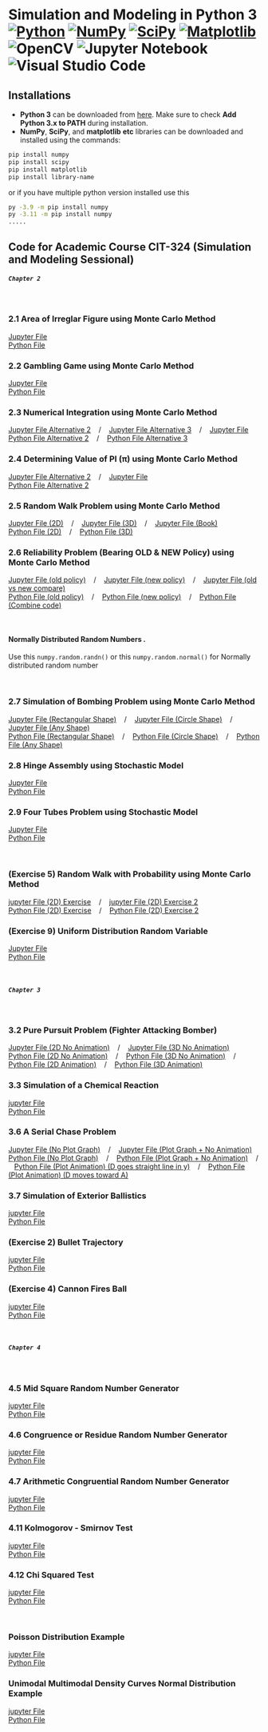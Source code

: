 # Simulation and Modeling in Python 3<br/>[![Python](https://img.shields.io/badge/python-3670A0?style=for-the-badge&logo=python&logoColor=ffdd54)](https://www.python.org/) [![NumPy](https://img.shields.io/badge/numpy-%23013243.svg?style=for-the-badge&logo=numpy&logoColor=white)](https://pypi.org/project/numpy/) [![SciPy](https://img.shields.io/badge/SciPy-%230C55A5.svg?style=for-the-badge&logo=scipy&logoColor=%white)](https://pypi.org/project/scipy/) [![Matplotlib](https://img.shields.io/badge/Matplotlib-%23ffffff.svg?style=for-the-badge&logo=Matplotlib&logoColor=black)](https://pypi.org/project/matplotlib/) ![OpenCV](https://img.shields.io/badge/opencv-%23white.svg?style=for-the-badge&logo=opencv&logoColor=white) ![Jupyter Notebook](https://img.shields.io/badge/jupyter-%23FA0F00.svg?style=for-the-badge&logo=jupyter&logoColor=white) ![Visual Studio Code](https://img.shields.io/badge/Visual%20Studio%20Code-0078d7.svg?style=for-the-badge&logo=visual-studio-code&logoColor=white)

## Installations

* **Python 3** can be downloaded from [here](https://www.python.org/downloads/). Make sure to check **Add Python 3.x to PATH** during installation.
* **NumPy**, **SciPy**, and **matplotlib** **etc** libraries can be downloaded and installed using the commands:
```bash
pip install numpy
pip install scipy
pip install matplotlib
pip install library-name
```
or if you have multiple python version installed use this
```bash
py -3.9 -m pip install numpy
py -3.11 -m pip install numpy
.....
```

## Code for Academic Course CIT-324 (Simulation and Modeling Sessional)
##### `Chapter 2`
<br/>

### 2.1 Area of Irreglar Figure using Monte Carlo Method
 [Jupyter File](./area_of_irreglar_figure_using_monte.ipynb) <br/>
 [Python File](./same_python_file/Area_of_an_Irregular_Shape.py)

### 2.2 Gambling Game using Monte Carlo Method
 [Jupyter File](./gambling_game.ipynb) <br/>
 [Python File](./same_python_file/gambling_game.py)

### 2.3 Numerical Integration using Monte Carlo Method
 [Jupyter File Alternative 2](./numerical_integration_using_monte_alternative_2.ipynb)  &nbsp;&nbsp; / &nbsp;&nbsp; [Jupyter File Alternative 3](./numerical_integration_using_monte_alternative_3.ipynb)  &nbsp;&nbsp; / &nbsp;&nbsp; [Jupyter File](./numerical_integration_using_monte.ipynb) <br/>
 [Python File Alternative 2](./same_python_file/numerical_integration_using_monte_alternative_2.py)   &nbsp;&nbsp; / &nbsp;&nbsp; [Python File Alternative 3](./same_python_file/numerical_integration_using_monte_alternative_3.py)

### 2.4 Determining Value of PI (π) using Monte Carlo Method
 [Jupyter File Alternative 2](./pi_alternative_2.ipynb)  &nbsp;&nbsp; / &nbsp;&nbsp; [Jupyter File](./pi.ipynb) <br/>
 [Python File Alternative 2](./same_python_file/pi_alternative_2.py)

### 2.5 Random Walk Problem using Monte Carlo Method
 [Jupyter File (2D)](./random_walk_2D.ipynb)   &nbsp;&nbsp; / &nbsp;&nbsp; [Jupyter File (3D)](./random_walk_3D.ipynb)   &nbsp;&nbsp; / &nbsp;&nbsp; [Jupyter File (Book)](./random_walk_boi.ipynb) <br/>
 [Python File (2D)](./same_python_file/random_walk_2D.py)   &nbsp;&nbsp; / &nbsp;&nbsp; [Python File (3D)](./same_python_file/random_walk_3D.py)

### 2.6 Reliability Problem (Bearing OLD & NEW Policy) using Monte Carlo Method
 [Jupyter File (old policy)](./reliability_problem_old_policy.ipynb)   &nbsp;&nbsp; / &nbsp;&nbsp; [Jupyter File (new policy)](./reliability_problem_new_policy.ipynb)   &nbsp;&nbsp; / &nbsp;&nbsp; [Jupyter File (old vs new compare)](./reliability_problem_compare.ipynb)  <br/>
 [Python File (old policy)](./same_python_file/reliability_problem_old_policy.py)   &nbsp;&nbsp; / &nbsp;&nbsp; [Python File (new policy)](./same_python_file/reliability_problem_new_policy.py) &nbsp;&nbsp; / &nbsp;&nbsp; [Python File (Combine code)](./same_python_file/Bearing%20Reliability.py) 

<br/>

#### Normally Distributed Random Numbers . 

Use this `numpy.random.randn()` or this `numpy.random.normal()` for Normally distributed random number 

<br/>

### 2.7 Simulation of Bombing Problem using Monte Carlo Method
 [Jupyter File (Rectangular Shape)](./rectangular_shape_bombing_area.ipynb) &nbsp;&nbsp; / &nbsp;&nbsp; [Jupyter File (Circle Shape)](./circle_shape_bombing_area.ipynb) &nbsp;&nbsp; / &nbsp;&nbsp; [Jupyter File (Any Shape)](./any_shape_bombing_area.ipynb)  <br/>
 [Python File (Rectangular Shape)](./same_python_file/rectangular_shape_bombing_area.py) &nbsp;&nbsp; / &nbsp;&nbsp; [Python File (Circle Shape)](./same_python_file/circle_shape_bombing_area.py) &nbsp;&nbsp; / &nbsp;&nbsp; [Python File (Any Shape)](./same_python_file/any_shape_bombing_area.py)


### 2.8 Hinge Assembly using Stochastic Model
 [Jupyter File](./hinge_assembly.ipynb)  <br/>
 [Python File](./same_python_file/hinge_assembly.py)

### 2.9 Four Tubes Problem using Stochastic Model
 [Jupyter File](./four_tubes_problem.ipynb)  <br/>
 [Python File](./same_python_file/four_tubes_problem.py)

<br/>

### (Exercise 5) Random Walk with Probability using Monte Carlo Method
 [jupyter File (2D) Exercise](./random_walk_2D_exercise.ipynb)   &nbsp;&nbsp; / &nbsp;&nbsp; [jupyter File (2D) Exercise 2](./random_walk_2D_exercise_2.ipynb)  <br/>
 [Python File (2D) Exercise](./same_python_file/random_walk_2D_exercise.py)   &nbsp;&nbsp; / &nbsp;&nbsp; [Python File (2D) Exercise 2](./same_python_file/random_walk_2D_exercise_2.py)

### (Exercise 9) Uniform Distribution Random Variable
 [Jupyter File](./Exercise_9.ipynb)  <br/>
 [Python File](./same_python_file/Exercise_9.py)

<br/>

##### `Chapter 3`
<br/>

 ### 3.2 Pure Pursuit Problem (Fighter Attacking Bomber)
 [Jupyter File (2D No Animation)](./pure_pursuit_problem_2D_no_animation.ipynb) &nbsp;&nbsp; / &nbsp;&nbsp; [Jupyter File (3D No Animation)](./pure_pursuit_problem_3D_no_animation.ipynb) &nbsp;&nbsp; <br/>
 [Python File (2D No Animation)](./same_python_file/pure_pursuit_problem_2D_no_animation.py) &nbsp;&nbsp; / &nbsp;&nbsp; [Python File (3D No Animation)](./same_python_file/pure_pursuit_problem_3D_no_animation.py) &nbsp;&nbsp; / &nbsp;&nbsp; [Python File (2D Animation)](./same_python_file/pure_pursuit_problem_2D_animation.py) &nbsp;&nbsp; / &nbsp;&nbsp; [Python File (3D Animation)](./same_python_file/pure_pursuit_problem_3D_animation.py)

### 3.3 Simulation of a Chemical Reaction
 [jupyter File](./chemical_reaction.ipynb)     <br/>
 [Python File](./same_python_file/chemical_reaction.py)

### 3.6 A Serial Chase Problem
 [Jupyter File (No Plot Graph)](./serial_chase_problem.ipynb) &nbsp;&nbsp; / &nbsp;&nbsp; [Jupyter File (Plot Graph + No Animation)](./serial_chase_problem_gui.ipynb) &nbsp;&nbsp; <br/>
 [Python File (No Plot Graph)](./same_python_file/serial_chase_problem.py) &nbsp;&nbsp; / &nbsp;&nbsp; [Python File (Plot Graph + No Animation)](./same_python_file/serial_chase_problem_gui.py) &nbsp;&nbsp; / &nbsp;&nbsp; [Python File (Plot Animation) (D goes straight line in y)](./same_python_file/serial_chase_problem_animation_1.py) &nbsp;&nbsp; / &nbsp;&nbsp; [Python File (Plot Animation) (D moves toward A)](./same_python_file/serial_chase_problem_animation_2.py)
 ### 3.7 Simulation of Exterior Ballistics
 [jupyter File](./simulation_of_exterior_ballistics.ipynb)     <br/>
 [Python File](./same_python_file/simulation_of_exterior_ballistics.py)
 ### (Exercise 2) Bullet Trajectory
 [jupyter File](./bullet_trajectory.ipynb)     <br/>
 [Python File](./same_python_file/bullet_trajectory.py)
 ### (Exercise 4) Cannon Fires Ball
 [jupyter File](./cannon_fires_ball.ipynb)     <br/>
 [Python File](./same_python_file/cannon_fires_ball.py)

 <br/>

##### `Chapter 4`
<br/>

### 4.5 Mid Square Random Number Generator
 [jupyter File](./mid_square_random_number_generator.ipynb)     <br/>
 [Python File](./same_python_file/mid_square_random_number_generator.py)

### 4.6 Congruence or Residue Random Number Generator
 [jupyter File](./congruence_or_residue_random_num_generator.ipynb)     <br/>
 [Python File](./same_python_file/congruence_or_residue_random_num_generator.py)

### 4.7 Arithmetic Congruential Random Number Generator
 [jupyter File](./arithmetic_congruential_random_num_generator.ipynb)     <br/>
 [Python File](./same_python_file/arithmetic_congruential_random_num_generator.py)

### 4.11 Kolmogorov - Smirnov Test
 [jupyter File](./kolmogorov_smirnov_test.ipynb)     <br/>
 [Python File](./same_python_file/kolmogorov_smirnov_test.py)
### 4.12 Chi Squared Test
 [jupyter File](./chi_squared_test.ipynb)     <br/>
 [Python File](./same_python_file/chi_squared_test.py)

<br/>

### Poisson Distribution Example
 [jupyter File](./poisson_distribution.ipynb)     <br/>
 [Python File](./same_python_file/poisson_distribution.py)
### Unimodal Multimodal Density Curves Normal Distribution Example
 [jupyter File](./unimodal_multimodal_density_curves_normal_distribution.ipynb)     <br/>
 [Python File](./same_python_file/unimodal_multimodal_density_curves_normal_distribution.py)
